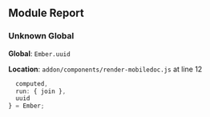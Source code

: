 ## Module Report
### Unknown Global

**Global**: `Ember.uuid`

**Location**: `addon/components/render-mobiledoc.js` at line 12

```js
  computed,
  run: { join },
  uuid
} = Ember;

```
